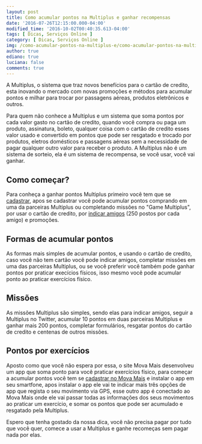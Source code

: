 ```yaml
---
layout: post
title: Como acumular pontos na Multiplus e ganhar recompensas
date: '2016-07-26T12:15:00.000-04:00'
modified_time: '2016-10-02T00:40:35.613-04:00'
tags: [ Dicas, Serviços Online ]
category: [ Dicas, Serviços Online ]
img: /como-acumular-pontos-na-multiplus-e/como-acumular-pontos-na-multiplus-e.jpg
author: true
ediano: true
luciana: false
comments: true
---
```


A Multiplus, o sistema que traz novos benefícios para o cartão de credito, esta inovando o mercado com novas promoções e métodos para acumular pontos e milhar para trocar por passagens aéreas, produtos eletrônicos e outros.

Para quem não conhece a Multiplus e um sistema que soma pontos por cada valor gasto no cartão de credito, quando você compra ou paga um produto, assinatura, boleto, qualquer coisa com o cartão de credito esses valor usado e convertido em pontos que pode ser resgatado e trocado por produtos, eletros domésticos e passagens aéreas sem a necessidade de pagar qualquer outro valor para receber o produto. A Multiplus não é um sistema de sorteio, ela é um sistema de recompensa, se você usar, você vai ganhar.

## Como começar?
Para conheça a ganhar pontos Multiplus primeiro você tem que se <a href="https://www.pontosmultiplus.com.br/cadastro?id_ind=ZoXfnMjQ3MTAxNgieie" rel="nofollow" target="_blank">cadastrar</a>, apos se cadastrar você pode acumular pontos comprando em uma da parceiras Multiplus ou completando missões no "Game Multiplus", por usar o cartão de credito, por <a href="https://www.pontosmultiplus.com.br/cadastro?id_ind=ZoXfnMjQ3MTAxNgieie" rel="nofollow" target="_blank">indicar amigos</a> (250 postos por cada amigo) e promoções.

## Formas de acumular pontos
As formas mais simples de acumular pontos, e usando o cartão de credito, caso você não tem cartão você pode indicar amigos, completar missões em uma das parceiras Multiplus, ou se você preferir você também pode ganhar pontos por praticar execícios físicos, isso mesmo você pode acumular ponto ao praticar exercícios físico.

## Missões
As missões Multiplus são simples, sendo elas para indicar amigos, seguir a Multiplus no Twitter, acumular 10 pontos em duas parceiras Multiplus e ganhar mais 200 pontos, completar formulários, resgatar pontos do cartão de credito e centenas de outros missões.

## Pontos por exercícios
Aposto como que você não espera por essa, o site Mova Mais desenvolveu um app que soma ponto para você praticar exercícios físico, para começar a acumular pontos você tem se <a href="http://movamais.com/?convite=l3wir0cc30" rel="nofollow" target="_blank">cadastrar no Mova Mais</a> e instalar o app em seu smartfone, apos instalar o app ele vai te indicar mais três opções de app que regista o seu movimento via GPS, esse outro app é conectado ao Mova Mais onde ele vai passar todas as informações dos seus movimentos ao praticar um exercício, e somar os pontos que pode ser acumulado e resgatado pela Multiplus.

Espero que tenha gostado da nossa dica, você não precisa pagar por tudo que você quer, comece a usar a Multiplus e ganhe recomeças sem pagar nada por elas.
